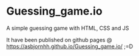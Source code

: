 # Guessing_game.io
A simple guessing game with HTML, CSS and JS

It have been published on github pages @ https://asbjornhh.github.io/Guessing_game.io/
;=D
